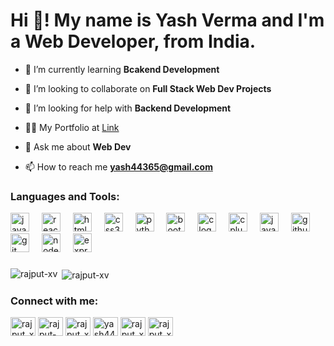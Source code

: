 <h1 align="left">Hi 👋! My name is Yash Verma and I'm a Web Developer, from India.</h1>


- 🌱 I’m currently learning **Bcakend Development**

- 👯 I’m looking to collaborate on **Full Stack Web Dev Projects**

- 🤝 I’m looking for help with **Backend Development**

- 👨‍💻 My Portfolio at [Link](https://rajput-xv.github.io/Portfolio/)

- 💬 Ask me about **Web Dev**

- 📫 How to reach me **yash44365@gmail.com**

  
###
<h3 align="left">Languages and Tools:</h3>
<div align="left">
  <img src="https://cdn.jsdelivr.net/gh/devicons/devicon/icons/javascript/javascript-original.svg" height="30" alt="javascript logo"  />
  <img width="12" />
  <img src="https://cdn.jsdelivr.net/gh/devicons/devicon/icons/react/react-original.svg" height="30" alt="react logo"  />
  <img width="12" />
  <img src="https://cdn.jsdelivr.net/gh/devicons/devicon/icons/html5/html5-original.svg" height="30" alt="html5 logo"  />
  <img width="12" />
  <img src="https://cdn.jsdelivr.net/gh/devicons/devicon/icons/css3/css3-original.svg" height="30" alt="css3 logo"  />
  <img width="12" />
  <img src="https://cdn.jsdelivr.net/gh/devicons/devicon/icons/python/python-original.svg" height="30" alt="python logo"  />
  <img width="12" />
  <img src="https://cdn.jsdelivr.net/gh/devicons/devicon/icons/bootstrap/bootstrap-original.svg" height="30" alt="bootstrap logo"  />
  <img width="12" />
  <img src="https://cdn.jsdelivr.net/gh/devicons/devicon/icons/c/c-original.svg" height="30" alt="c logo"  />
  <img width="12" />
  <img src="https://cdn.jsdelivr.net/gh/devicons/devicon/icons/cplusplus/cplusplus-original.svg" height="30" alt="cplusplus logo"  />
  <img width="12" />
  <img src="https://cdn.jsdelivr.net/gh/devicons/devicon/icons/java/java-original.svg" height="30" alt="java logo"  />
  <img width="12" />
  <img src="https://cdn.jsdelivr.net/gh/devicons/devicon/icons/github/github-original.svg" height="30" alt="github logo"  />
  <img width="12" />
  <img src="https://cdn.jsdelivr.net/gh/devicons/devicon/icons/git/git-original.svg" height="30" alt="git logo"  />
  <img width="12" />
  <img src="https://cdn.jsdelivr.net/gh/devicons/devicon/icons/nodejs/nodejs-original.svg" height="30" alt="nodejs logo"  />
  <img width="12" />
  <img src="https://cdn.jsdelivr.net/gh/devicons/devicon/icons/express/express-original.svg" height="30" alt="express logo"  />
</div>


###

<p><img align="left" src="https://github-readme-stats.vercel.app/api/top-langs?username=rajput-xv&show_icons=true&locale=en&layout=compact&theme=dark" alt="rajput-xv" /></p>

<p>&nbsp;<img align="center" src="https://github-readme-stats.vercel.app/api?username=rajput-xv&show_icons=true&locale=en&theme=dark" alt="rajput-xv" /></p>

###
<!--
<div style="display: flex; justify-content: space-between;">
  <div>
      <img src="https://github-readme-stats.vercel.app/api/top-langs?username=rajput-xv&locale=en&hide_title=false&layout=compact&card_width=320&langs_count=5&theme=dark&hide_border=false" height="150"         alt="languages graph"  />
  </div>

  <div>
    <img align="right" src="https://github-readme-stats.vercel.app/api?username=rajput-xv&show_icons=true&locale=en&theme=dark" alt="rajput-xv" />
  </div>
</div>
-->

###

<h3 align="left">Connect with me:</h3>
<p align="left">
<a href="https://twitter.com/rajput_xv" target="blank"><img align="center" src="https://raw.githubusercontent.com/rahuldkjain/github-profile-readme-generator/master/src/images/icons/Social/twitter.svg" alt="rajput_xv" height="30" width="40" /></a>
<a href="https://linkedin.com/in/rajput-xv" target="blank"><img align="center" src="https://raw.githubusercontent.com/rahuldkjain/github-profile-readme-generator/master/src/images/icons/Social/linked-in-alt.svg" alt="rajput-xv" height="30" width="40" /></a>
<a href="https://instagram.com/rajput_xv" target="blank"><img align="center" src="https://raw.githubusercontent.com/rahuldkjain/github-profile-readme-generator/master/src/images/icons/Social/instagram.svg" alt="rajput_xv" height="30" width="40" /></a>
<a href="https://www.hackerrank.com/yash44365" target="blank"><img align="center" src="https://raw.githubusercontent.com/rahuldkjain/github-profile-readme-generator/master/src/images/icons/Social/hackerrank.svg" alt="yash44365" height="30" width="40" /></a>
<a href="https://www.leetcode.com/rajput_xv" target="blank"><img align="center" src="https://raw.githubusercontent.com/rahuldkjain/github-profile-readme-generator/master/src/images/icons/Social/leet-code.svg" alt="rajput_xv" height="30" width="40" /></a>
<a href="https://auth.geeksforgeeks.org/user/rajput_xv/profile" target="blank"><img align="center" src="https://raw.githubusercontent.com/rahuldkjain/github-profile-readme-generator/master/src/images/icons/Social/geeks-for-geeks.svg" alt="rajput_xv/profile" height="30" width="40" /></a>
</p>


<!--
<div align="left">
  <a href="https://www.linkedin.com/in/yash-rajput-xv" target="_blank">
    <img src="https://img.shields.io/static/v1?message=LinkedIn&logo=linkedin&label=&color=0077B5&logoColor=white&labelColor=&style=for-the-badge" height="35" alt="linkedin logo"  />
  </a>
  <a href="https://www.hackerrank.com/profile/yash44365" target="_blank">
    <img src="https://img.shields.io/static/v1?message=HackerRank&logo=hackerrank&label=&color=2EC866&logoColor=white&labelColor=&style=for-the-badge" height="35" alt="hackerrank logo"  />
  </a>
  <a href="https://twitter.com/rajput_xv" target="_blank">
    <img src="https://img.shields.io/static/v1?message=Twitter&logo=twitter&label=&color=1DA1F2&logoColor=white&labelColor=&style=for-the-badge" height="35" alt="twitter logo"  />
  </a>
  <a href="https://discordapp.com/users/777931718610780162" target="_blank">
    <img src="https://img.shields.io/static/v1?message=Discord&logo=discord&label=&color=7289DA&logoColor=white&labelColor=&style=for-the-badge" height="35" alt="discord logo"  />
  </a>
  <a href="https://www.instagram.com/rajput_xv/" target="_blank">
    <img src="https://img.shields.io/static/v1?message=Instagram&logo=instagram&label=&color=E4405F&logoColor=white&labelColor=&style=for-the-badge" height="35" alt="instagram logo"  />
  </a>
</div>
-->

###

<br clear="both">

###


